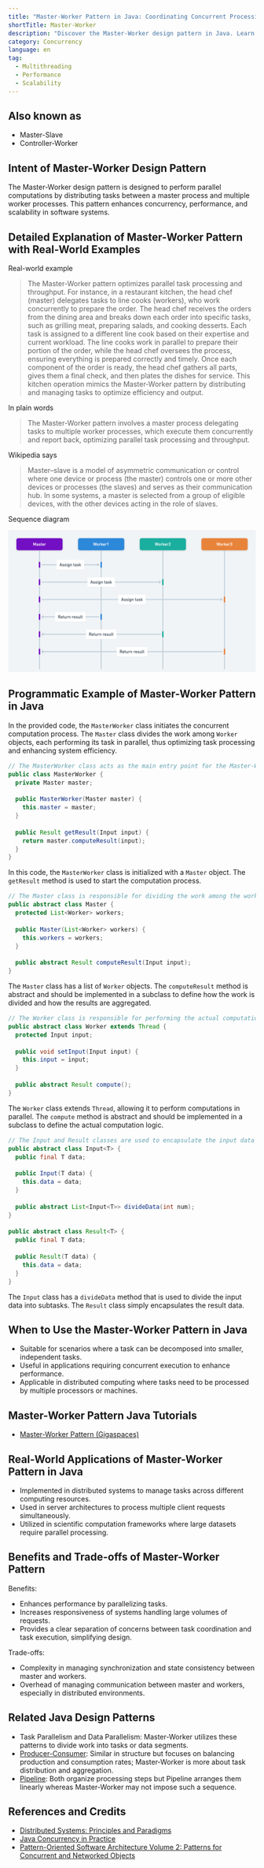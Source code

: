 ```yaml
---
title: "Master-Worker Pattern in Java: Coordinating Concurrent Processing with Ease"
shortTitle: Master-Worker
description: "Discover the Master-Worker design pattern in Java. Learn how it improves concurrency, scalability, and performance through parallel task processing. Includes real-world examples and code snippets."
category: Concurrency
language: en
tag:
  - Multithreading
  - Performance
  - Scalability
---
```


## Also known as

* Master-Slave
* Controller-Worker

## Intent of Master-Worker Design Pattern

The Master-Worker design pattern is designed to perform parallel computations by distributing tasks between a master process and multiple worker processes. This pattern enhances concurrency, performance, and scalability in software systems.

## Detailed Explanation of Master-Worker Pattern with Real-World Examples

Real-world example

> The Master-Worker pattern optimizes parallel task processing and throughput. For instance, in a restaurant kitchen, the head chef (master) delegates tasks to line cooks (workers), who work concurrently to prepare the order. The head chef receives the orders from the dining area and breaks down each order into specific tasks, such as grilling meat, preparing salads, and cooking desserts. Each task is assigned to a different line cook based on their expertise and current workload. The line cooks work in parallel to prepare their portion of the order, while the head chef oversees the process, ensuring everything is prepared correctly and timely. Once each component of the order is ready, the head chef gathers all parts, gives them a final check, and then plates the dishes for service. This kitchen operation mimics the Master-Worker pattern by distributing and managing tasks to optimize efficiency and output.

In plain words

> The Master-Worker pattern involves a master process delegating tasks to multiple worker processes, which execute them concurrently and report back, optimizing parallel task processing and throughput.

Wikipedia says

> Master–slave is a model of asymmetric communication or control where one device or process (the master) controls one or more other devices or processes (the slaves) and serves as their communication hub. In some systems, a master is selected from a group of eligible devices, with the other devices acting in the role of slaves.

Sequence diagram

![Master-Worker sequence diagram](./etc/master-worker-sequence-diagram.png)

## Programmatic Example of Master-Worker Pattern in Java

In the provided code, the `MasterWorker` class initiates the concurrent computation process. The `Master` class divides the work among `Worker` objects, each performing its task in parallel, thus optimizing task processing and enhancing system efficiency.

```java
// The MasterWorker class acts as the main entry point for the Master-Worker system.
public class MasterWorker {
  private Master master;

  public MasterWorker(Master master) {
    this.master = master;
  }

  public Result getResult(Input input) {
    return master.computeResult(input);
  }
}
```

In this code, the `MasterWorker` class is initialized with a `Master` object. The `getResult` method is used to start the computation process.

```java
// The Master class is responsible for dividing the work among the workers.
public abstract class Master {
  protected List<Worker> workers;

  public Master(List<Worker> workers) {
    this.workers = workers;
  }

  public abstract Result computeResult(Input input);
}
```

The `Master` class has a list of `Worker` objects. The `computeResult` method is abstract and should be implemented in a subclass to define how the work is divided and how the results are aggregated.

```java
// The Worker class is responsible for performing the actual computation.
public abstract class Worker extends Thread {
  protected Input input;

  public void setInput(Input input) {
    this.input = input;
  }

  public abstract Result compute();
}
```

The `Worker` class extends `Thread`, allowing it to perform computations in parallel. The `compute` method is abstract and should be implemented in a subclass to define the actual computation logic.

```java
// The Input and Result classes are used to encapsulate the input data and the result data.
public abstract class Input<T> {
  public final T data;

  public Input(T data) {
    this.data = data;
  }

  public abstract List<Input<T>> divideData(int num);
}

public abstract class Result<T> {
  public final T data;

  public Result(T data) {
    this.data = data;
  }
}
```

The `Input` class has a `divideData` method that is used to divide the input data into subtasks. The `Result` class simply encapsulates the result data.

## When to Use the Master-Worker Pattern in Java

* Suitable for scenarios where a task can be decomposed into smaller, independent tasks.
* Useful in applications requiring concurrent execution to enhance performance.
* Applicable in distributed computing where tasks need to be processed by multiple processors or machines.

## Master-Worker Pattern Java Tutorials

* [Master-Worker Pattern (Gigaspaces)](https://docs.gigaspaces.com/sbp/master-worker-pattern.html)

## Real-World Applications of Master-Worker Pattern in Java

* Implemented in distributed systems to manage tasks across different computing resources.
* Used in server architectures to process multiple client requests simultaneously.
* Utilized in scientific computation frameworks where large datasets require parallel processing.

## Benefits and Trade-offs of Master-Worker Pattern

Benefits:

* Enhances performance by parallelizing tasks.
* Increases responsiveness of systems handling large volumes of requests.
* Provides a clear separation of concerns between task coordination and task execution, simplifying design.

Trade-offs:

* Complexity in managing synchronization and state consistency between master and workers.
* Overhead of managing communication between master and workers, especially in distributed environments.

## Related Java Design Patterns

* Task Parallelism and Data Parallelism: Master-Worker utilizes these patterns to divide work into tasks or data segments.
* [Producer-Consumer](https://java-design-patterns.com/patterns/producer-consumer/): Similar in structure but focuses on balancing production and consumption rates; Master-Worker is more about task distribution and aggregation.
* [Pipeline](https://java-design-patterns.com/patterns/pipeline/): Both organize processing steps but Pipeline arranges them linearly whereas Master-Worker may not impose such a sequence.

## References and Credits

* [Distributed Systems: Principles and Paradigms](https://amzn.to/3UN2vbH)
* [Java Concurrency in Practice](https://amzn.to/4aRMruW)
* [Pattern-Oriented Software Architecture Volume 2: Patterns for Concurrent and Networked Objects](https://amzn.to/3UgC24V)
